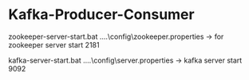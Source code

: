# Kafka-Producer-Consumer
zookeeper-server-start.bat ..\..\config\zookeeper.properties  -> for zookeeper server start 2181

kafka-server-start.bat ..\..\config\server.properties  -> kafka server start 9092

